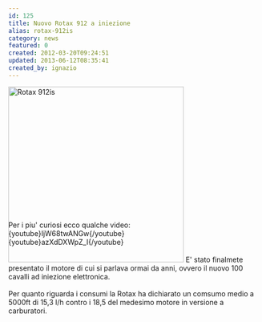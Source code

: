 ```yaml
---
id: 125
title: Nuovo Rotax 912 a iniezione
alias: rotax-912is
category: news
featured: 0
created: 2012-03-20T09:24:51
updated: 2013-06-12T08:35:41
created_by: ignazio
---
```

<div style="height: 250px;">
 <img alt="Rotax 912is" border="0" class="baiaimgleft" src="http://www.flyrotax.com/portaldata/12/Moduledata/584/sv_79_2_1.jpg" width="350px"/>
 E' stato finalmete presentato il motore di cui si parlava ormai da anni, ovvero il nuovo 100 cavalli ad iniezione elettronica.
 <br/>
 <br/>
 Per quanto riguarda i consumi la Rotax ha dichiarato un comsumo medio a 5000ft di 15,3 l/h contro i 18,5 del medesimo motore in versione a carburatori.
</div>
<div>
 <br/>
 Per i piu' curiosi ecco qualche video:
 <br/>
 {youtube}IjW68twANGw{/youtube}
 <br/>
 {youtube}azXdDXWpZ_I{/youtube}
</div>
